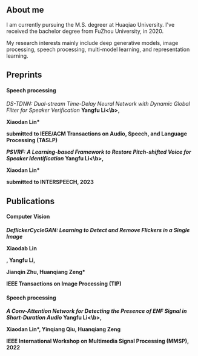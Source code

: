 <!DOCTYPE html>
<html>
<body>
<h2>About me</h2>
<hr style="height:3px;border:none;border-top:1px solid #555555;" />
<p>I am currently pursuing the M.S. degreer at Huaqiao University. I've received the bachelor degree from FuZhou University, in 2020.</p>

<p>My research interests mainly include deep generative models, image processing, speech processing, multi-model learning, and representation learning.</p>
<h2>Preprints</h2>
<h4>Speech processing</h4>
<hr style="height:3px;border:none;border-top:1px solid #555555;" />
<i>DS-TDNN: Dual-stream Time-Delay Neural Network with Dynamic Global Filter for Speaker Verification</i>
<b>Yangfu Li<\b>, <p>Xiaodan Lin*</p>
<p>submitted to IEEE/ACM Transactions on Audio, Speech, and Language Processing (TASLP)</p>

<i>PSVRF: A Learning-based Framework to Restore Pitch-shifted Voice for Speaker Identification</i>
<b>Yangfu Li<\b>, <p> Xiaodan Lin*</p>
<p>submitted to INTERSPEECH, 2023 </p>
 
<h2>Publications</h2>
<hr style="height:3px;border:none;border-top:1px solid #555555;" />
<h4>Computer Vision</h4>
<i>DeflickerCycleGAN: Learning to Detect and Remove Flickers in a Single Image</i>
<p>Xiaodab Lin</p>, <b>Yangfu Li</b>, <p>Jianqin Zhu, Huanqiang Zeng*</p>
<p>IEEE Transactions on Image Processing (TIP)</p>  
  
<h4>Speech processing</h4>
<i>A Conv-Attention Network for Detecting the Presence of ENF Signal in Short-Duration Audio</i>
<b>Yangfu Li<\b>, <p>Xiaodan Lin*, Yinqiang Qiu, Huanqiang Zeng</p>
<p>IEEE International Workshop on Multimedia Signal Processing (MMSP), 2022</p>
  
</body>
</html>

